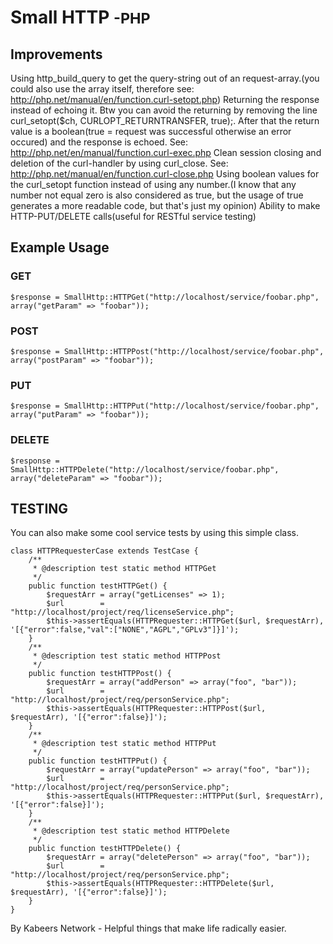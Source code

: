 # Small HTTP <small>-PHP</small>


## Improvements

Using http_build_query to get the query-string out of an request-array.(you could also use the array itself, therefore see: http://php.net/manual/en/function.curl-setopt.php)
Returning the response instead of echoing it. Btw you can avoid the returning by removing the line curl_setopt($ch, CURLOPT_RETURNTRANSFER, true);. After that the return value is a boolean(true = request was successful otherwise an error occured) and the response is echoed. See: http://php.net/en/manual/function.curl-exec.php
Clean session closing and deletion of the curl-handler by using curl_close. See: http://php.net/manual/en/function.curl-close.php
Using boolean values for the curl_setopt function instead of using any number.(I know that any number not equal zero is also considered as true, but the usage of true generates a more readable code, but that's just my opinion)
Ability to make HTTP-PUT/DELETE calls(useful for RESTful service testing)


## Example Usage

### GET

```
$response = SmallHttp::HTTPGet("http://localhost/service/foobar.php", array("getParam" => "foobar"));
```

### POST

```
$response = SmallHttp::HTTPPost("http://localhost/service/foobar.php", array("postParam" => "foobar"));
```

### PUT

```
$response = SmallHttp::HTTPPut("http://localhost/service/foobar.php", array("putParam" => "foobar"));
```

### DELETE

```
$response = SmallHttp::HTTPDelete("http://localhost/service/foobar.php", array("deleteParam" => "foobar"));
```

## TESTING

You can also make some cool service tests by using this simple class.
```
class HTTPRequesterCase extends TestCase {
    /**
     * @description test static method HTTPGet
     */
    public function testHTTPGet() {
        $requestArr = array("getLicenses" => 1);
        $url        = "http://localhost/project/req/licenseService.php";
        $this->assertEquals(HTTPRequester::HTTPGet($url, $requestArr), '[{"error":false,"val":["NONE","AGPL","GPLv3"]}]');
    }
    /**
     * @description test static method HTTPPost
     */
    public function testHTTPPost() {
        $requestArr = array("addPerson" => array("foo", "bar"));
        $url        = "http://localhost/project/req/personService.php";
        $this->assertEquals(HTTPRequester::HTTPPost($url, $requestArr), '[{"error":false}]');
    }
    /**
     * @description test static method HTTPPut
     */
    public function testHTTPPut() {
        $requestArr = array("updatePerson" => array("foo", "bar"));
        $url        = "http://localhost/project/req/personService.php";
        $this->assertEquals(HTTPRequester::HTTPPut($url, $requestArr), '[{"error":false}]');
    }
    /**
     * @description test static method HTTPDelete
     */
    public function testHTTPDelete() {
        $requestArr = array("deletePerson" => array("foo", "bar"));
        $url        = "http://localhost/project/req/personService.php";
        $this->assertEquals(HTTPRequester::HTTPDelete($url, $requestArr), '[{"error":false}]');
    }
}
```

By Kabeers Network - Helpful things that make life radically easier.
